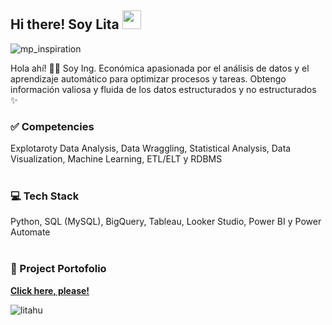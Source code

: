 ## Hi there! Soy Lita <img src="https://raw.githubusercontent.com/iampavangandhi/iampavangandhi/master/gifs/Hi.gif" width="30px"> 
![mp_inspiration](https://github.com/user-attachments/assets/827e70f5-f8c9-42e4-846d-ed2e8a5bfadf)

Hola ahí! 👋🏼 Soy Ing. Económica apasionada por el análisis de datos y el aprendizaje automático para optimizar procesos y tareas. Obtengo información valiosa y fluida de los datos estructurados y no estructurados ✨
<br>

### ✅ Competencies
Explotaroty Data Analysis, Data Wraggling, Statistical Analysis, Data Visualization, Machine Learning, ETL/ELT y RDBMS <br>
<br>

### 💻 Tech Stack
Python, SQL (MySQL), BigQuery, Tableau, Looker Studio, Power BI y Power Automate <br>
<br>

### 📂 Project Portofolio
[**Click here, please!**](https://github.com/litahu/Lita-s-Project-Portfolio)
<br>
<!--Profile Count Badge-->
<p align="left">
  <img src="https://komarev.com/ghpvc/?username=litahu&label=Profile%20views&color=yellowgreen&style=plastic=star" alt="litahu" style="padding-center:20px;" />
</p>
